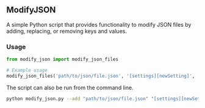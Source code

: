 ## ModifyJSON

A simple Python script that provides functionality to modify JSON files by adding, replacing, or removing keys and values. 

### Usage

```python
from modify_json import modify_json_files

# Example usage
modify_json_files('path/to/json/file.json', '[settings][newSetting]', '42', 'add')
```

The script can also be run from the command line. 

```bash
python modify_json.py --add "path/to/json/file.json" "[settings][newSetting]" 42
```